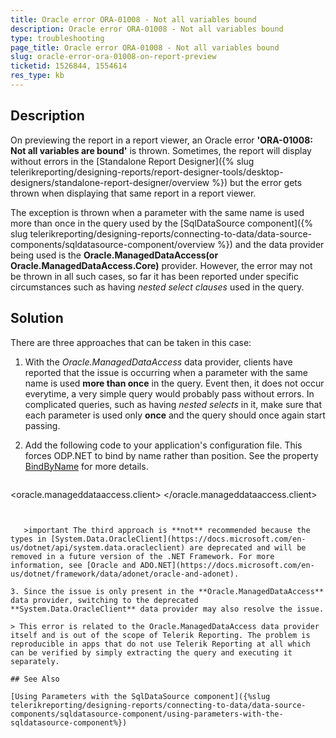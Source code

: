 ```yaml
---
title: Oracle error ORA-01008 - Not all variables bound 
description: Oracle error ORA-01008 - Not all variables bound 
type: troubleshooting
page_title: Oracle error ORA-01008 - Not all variables bound 
slug: oracle-error-ora-01008-on-report-preview
ticketid: 1526844, 1554614
res_type: kb
---
```


## Description

On previewing the report in a report viewer, an Oracle error **'ORA-01008: Not all variables are bound'** is thrown. Sometimes, the report will display without errors in the [Standalone Report Designer]({% slug telerikreporting/designing-reports/report-designer-tools/desktop-designers/standalone-report-designer/overview %}) but the error gets thrown when displaying that same report in a report viewer. 

The exception is thrown when a parameter with the same name is used more than once in the query used by the [SqlDataSource component]({% slug telerikreporting/designing-reports/connecting-to-data/data-source-components/sqldatasource-component/overview %}) and the data provider being used is the **Oracle.ManagedDataAccess(or Oracle.ManagedDataAccess.Core)** provider. However, the error may not be thrown in all such cases, so far it has been reported under specific circumstances such as having *nested select clauses* used in the query.

## Solution

There are three approaches that can be taken in this case:

1. With the *Oracle.ManagedDataAccess* data provider, clients have reported that the issue is occurring when a parameter with the same name is used **more than once** in the query. Event then, it does not occur everytime, a very simple query would probably pass without errors. In complicated queries, such as having *nested selects* in it, make sure that each parameter is used only **once** and the query should once again start passing. 

2. Add the following code to your application's configuration file. This forces ODP.NET to bind by name rather than position. See the property [BindByName]( https://docs.oracle.com/en/database/oracle/oracle-database/12.2/odpnt/CommandBindByName.html#GUID-609B7F20-2444-4CBF-AC8A-A19907A626C8) for more details. 
   
   ````XML
<oracle.manageddataaccess.client>
       <version number="*">
           <settings>
               <setting name="BindByName" value="True"/>
           </settings>
       </version>
   </oracle.manageddataaccess.client>
````


   >important The third approach is **not** recommended because the types in [System.Data.OracleClient](https://docs.microsoft.com/en-us/dotnet/api/system.data.oracleclient) are deprecated and will be removed in a future version of the .NET Framework. For more information, see [Oracle and ADO.NET](https://docs.microsoft.com/en-us/dotnet/framework/data/adonet/oracle-and-adonet).

3. Since the issue is only present in the **Oracle.ManagedDataAccess** data provider, switching to the deprecated **System.Data.OracleClient** data provider may also resolve the issue. 

> This error is related to the Oracle.ManagedDataAccess data provider itself and is out of the scope of Telerik Reporting. The problem is reproducible in apps that do not use Telerik Reporting at all which can be verified by simply extracting the query and executing it separately.

## See Also

[Using Parameters with the SqlDataSource component]({%slug telerikreporting/designing-reports/connecting-to-data/data-source-components/sqldatasource-component/using-parameters-with-the-sqldatasource-component%})
